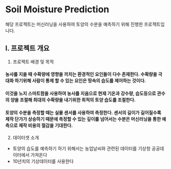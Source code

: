 Soil Moisture Prediction
===========
해당 프로젝트는 머신러닝을 사용하여 토양의 수분을 예측하기 위해 진행한 프로젝트입니다.

I. 프로젝트 개요
---------
1. 프로젝트 배경 및 목적
#### 농사를 지을 때 수확량에 영향을 끼치는 환경적인 요인들이 다수 존재한다. 수확량을 극대화 하기위해 사람이 통제 할 수 있는 요인은 땅속의 습도를 제어하는 것이다.
#### 이것을 노지 스마트팜을 사용하여 농사를 지음으로 현재 기온과 강수량, 습도등으로 관수의 양을 조절해 최대의 수확량을 내기위한 최적의 토양 습도를 조절한다.
#### 토양의 수분을 측정할 때는 실물 센서를 사용하여 측정한다. 센서의 길이가 길어질수록 제작 단가가 상승하기 때문에 측정할 수 있는 깊이를 넘어서는 수분은 머신러닝을 통한 예측으로 제작 비용의 절감을 기대한다.

2. 데이터셋 소개

* 토양의 습도를 예측하기 하기 위해서는 농업날씨와 관련된 데이터를 기상청 공공데이터에서 가져온다
* 10년치의 기상데이터를 사용한다
